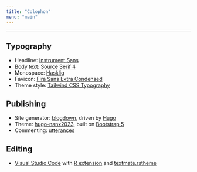 ```yaml
---
title: "Colophon"
menu: "main"
---
```


*  *  *  *

## Typography

- Headline: [Instrument Sans](https://nanx.me/ost/instrument-sans.html)
- Body text: [Source Serif 4](https://nanx.me/ost/source-serif.html)
- Monospace: [Hasklig](https://github.com/i-tu/Hasklig)
- Favicon: [Fira Sans Extra Condensed](https://fonts.google.com/specimen/Fira+Sans+Extra+Condensed)
- Theme style: [Tailwind CSS Typography](https://github.com/tailwindlabs/tailwindcss-typography)

## Publishing

- Site generator: [blogdown](https://github.com/rstudio/blogdown), driven by [Hugo](https://gohugo.io/)
- Theme: [hugo-nanx2023](https://github.com/nanxstats/hugo-nanx2023), built on [Bootstrap 5](https://getbootstrap.com/)
- Commenting: [utterances](https://utteranc.es/)

## Editing

- [Visual Studio Code](https://code.visualstudio.com/) with
  [R extension](https://marketplace.visualstudio.com/items?itemName=REditorSupport.r)
  and [textmate.rstheme](https://marketplace.visualstudio.com/items?itemName=nanxstats.textmate-rstheme)

<style>
.markdown ul {
  list-style: none;
  padding-left: 2.5ch;
  border-left: 1px solid var(--tw-prose-hr);
  margin-left: 3ch;
  line-height: 1.875rem;
}
</style>
